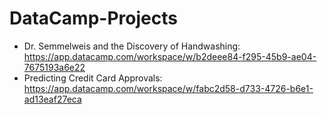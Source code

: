 # DataCamp-Projects

- Dr. Semmelweis and the Discovery of Handwashing: https://app.datacamp.com/workspace/w/b2deee84-f295-45b9-ae04-7675193a6e22
- Predicting Credit Card Approvals: https://app.datacamp.com/workspace/w/fabc2d58-d733-4726-b6e1-ad13eaf27eca
